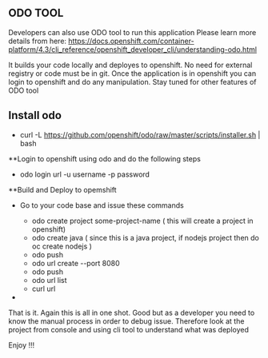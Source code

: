 ## ODO TOOL 
Developers can also use ODO tool to run this application
Please learn more details from here: https://docs.openshift.com/container-platform/4.3/cli_reference/openshift_developer_cli/understanding-odo.html

It builds your code locally and deployes to openshift. No need for external registry or code must be in git. Once the application is in openshift you can login to openshift and do any manipulation. Stay tuned for other features of ODO tool

## Install odo
- curl -L https://github.com/openshift/odo/raw/master/scripts/installer.sh | bash


**Login to openshift using odo and do the following steps

- odo login url -u username -p password

                  
**Build and Deploy to opemshift

- Go to your code base and issue these commands
  - odo create project some-project-name      ( this will create a project in openshift)
  - odo create java            ( since this is a java project, if nodejs project then do oc create nodejs )
  - odo push
  - odo url create --port 8080
  - odo push
  - odo url list
  - curl url
  
-   
That is it. 
Again this is all in one shot. Good but as a developer you need to know the manual process in order to debug issue. Therefore look at the project from console and using cli tool to understand what was deployed

Enjoy !!!

